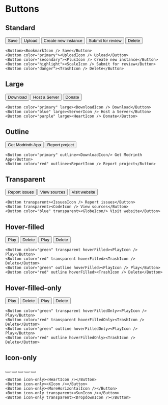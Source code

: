 # Buttons

## Standard

<DemoContainer>
<Button><BookmarkIcon /> Save</Button>
<Button color="primary"><UploadIcon /> Upload</Button>
<Button color="secondary"><PlusIcon /> Create new instance</Button>
<Button color="highlight"><ScaleIcon /> Submit for review</Button>
<Button color="danger"><TrashIcon /> Delete</Button>
</DemoContainer>

```vue
<Button><BookmarkIcon /> Save</Button>
<Button color="primary"><UploadIcon /> Upload</Button>
<Button color="secondary"><PlusIcon /> Create new instance</Button>
<Button color="highlight"><ScaleIcon /> Submit for review</Button>
<Button color="danger"><TrashIcon /> Delete</Button>
```

## Large

<DemoContainer>
<Button color="primary" large><DownloadIcon /> Download</Button>
<Button color="blue" large><ServerIcon /> Host a Server</Button>
<Button color="purple" large><HeartIcon /> Donate</Button>
</DemoContainer>

```vue
<Button color="primary" large><DownloadIcon /> Download</Button>
<Button color="blue" large><ServerIcon /> Host a Server</Button>
<Button color="purple" large><HeartIcon /> Donate</Button>
```

## Outline

<DemoContainer>
<Button color="primary" outline><DownloadIcon/> Get Modrinth App</Button>
<Button color="red" outline><ReportIcon /> Report project</Button>
</DemoContainer>

```vue
<Button color="primary" outline><DownloadIcon/> Get Modrinth App</Button>
<Button color="red" outline><ReportIcon /> Report project</Button>
```

## Transparent

<DemoContainer>
<Button transparent><IssuesIcon /> Report issues</Button>
<Button transparent><CodeIcon /> View sources</Button>
<Button color="blue" transparent><GlobeIcon/> Visit website</Button>
</DemoContainer>

```vue
<Button transparent><IssuesIcon /> Report issues</Button>
<Button transparent><CodeIcon /> View sources</Button>
<Button color="blue" transparent><GlobeIcon/> Visit website</Button>
```

## Hover-filled

<DemoContainer>
<Button color="green" transparent hoverFilled><PlayIcon /> Play</Button>
<Button color="red" transparent hoverFilled><TrashIcon /> Delete</Button>
<Button color="green" outline hoverFilled><PlayIcon /> Play</Button>
<Button color="red" outline hoverFilled><TrashIcon /> Delete</Button>
</DemoContainer>

```vue
<Button color="green" transparent hoverFilled><PlayIcon /> Play</Button>
<Button color="red" transparent hoverFilled><TrashIcon /> Delete</Button>
<Button color="green" outline hoverFilled><PlayIcon /> Play</Button>
<Button color="red" outline hoverFilled><TrashIcon /> Delete</Button>
```

## Hover-filled-only

<DemoContainer>
<Button color="green" transparent hoverFilledOnly><PlayIcon /> Play</Button>
<Button color="red" transparent hoverFilledOnly><TrashIcon /> Delete</Button>
<Button color="green" outline hoverFilledOnly><PlayIcon /> Play</Button>
<Button color="red" outline hoverFilledOnly><TrashIcon /> Delete</Button>
</DemoContainer>

```vue
<Button color="green" transparent hoverFilledOnly><PlayIcon /> Play</Button>
<Button color="red" transparent hoverFilledOnly><TrashIcon /> Delete</Button>
<Button color="green" outline hoverFilledOnly><PlayIcon /> Play</Button>
<Button color="red" outline hoverFilledOnly><TrashIcon /> Delete</Button>
```

## Icon-only

<DemoContainer>
<Button icon-only><HeartIcon /></Button>
<Button icon-only><XIcon /></Button>
<Button icon-only><MoreHorizontalIcon /></Button>
<Button icon-only transparent><SunIcon /></Button>
<Button icon-only transparent><DropdownIcon /></Button>
</DemoContainer>

```vue
<Button icon-only><HeartIcon /></Button>
<Button icon-only><XIcon /></Button>
<Button icon-only><MoreHorizontalIcon /></Button>
<Button icon-only transparent><SunIcon /></Button>
<Button icon-only transparent><DropdownIcon /></Button>
```
